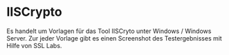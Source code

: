 # IISCrypto

Es handelt um Vorlagen für das Tool IISCryto unter Windows / Windows Server.
Zur jeder Vorlage gibt es einen Screenshot des Testergebnisses mit Hilfe von SSL Labs.